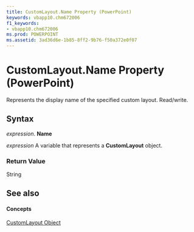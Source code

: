 ```yaml
---
title: CustomLayout.Name Property (PowerPoint)
keywords: vbapp10.chm672006
f1_keywords:
- vbapp10.chm672006
ms.prod: POWERPOINT
ms.assetid: 3ad36d6e-1b85-8ff2-9b76-f50a372e0f07
---
```



# CustomLayout.Name Property (PowerPoint)

Represents the display name of the specified custom layout. Read/write.


## Syntax

 _expression_. **Name**

 _expression_ A variable that represents a **CustomLayout** object.


### Return Value

String


## See also


#### Concepts


[CustomLayout Object](customlayout-object-powerpoint.md)

